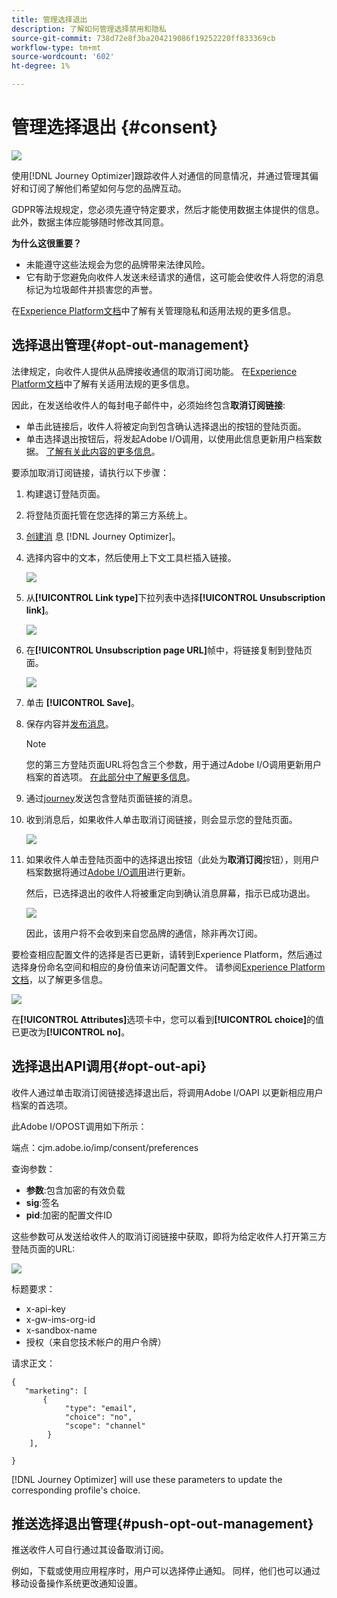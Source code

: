 ```yaml
---
title: 管理选择退出
description: 了解如何管理选择禁用和隐私
source-git-commit: 738d72e8f3ba204219086f19252220ff833369cb
workflow-type: tm+mt
source-wordcount: '602'
ht-degree: 1%

---
```


# 管理选择退出 {#consent}

![](assets/do-not-localize/badge.png)

使用[!DNL Journey Optimizer]跟踪收件人对通信的同意情况，并通过管理其偏好和订阅了解他们希望如何与您的品牌互动。<!--Their preferences and subscriptions are handled through Consent management.-->

GDPR等法规规定，您必须先遵守特定要求，然后才能使用数据主体提供的信息。 此外，数据主体应能够随时修改其同意。

**为什么这很重要？**

* 未能遵守这些法规会为您的品牌带来法律风险。
* 它有助于您避免向收件人发送未经请求的通信，这可能会使收件人将您的消息标记为垃圾邮件并损害您的声誉。

在[Experience Platform文档](https://experienceleague.adobe.com/docs/experience-platform/privacy/home.html?lang=zh-Hans)中了解有关管理隐私和适用法规的更多信息。

<!--* Recipients should be able to opt-in/opt-out from receiving electronic communication through one or more channel
* Recipients expect the brand to offer preference centre capability that controls how brand should engage with them (example: channel of communication, invasive and non-invasive tracking etc). This helps to fulfil regulatory obligations and also facilitates quality engagement with recipient. 
* The third category is the capability to offer subscription to recipients (newsletter, etc)-->

## 选择退出管理{#opt-out-management}

法律规定，向收件人提供从品牌接收通信的取消订阅功能。 在[Experience Platform文档](https://experienceleague.adobe.com/docs/experience-platform/privacy/regulations/overview.html?lang=en#regulations)中了解有关适用法规的更多信息。

因此，在发送给收件人的每封电子邮件中，必须始终包含&#x200B;**取消订阅链接**:
* 单击此链接后，收件人将被定向到包含确认选择退出的按钮的登陆页面。
* 单击选择退出按钮后，将发起Adobe I/O调用，以使用此信息更新用户档案数据。 [了解有关此内容的更多信息](#consent-service-api)。

要添加取消订阅链接，请执行以下步骤：

1. 构建退订登陆页面。
1. 将登陆页面托管在您选择的第三方系统上。
1. [创建消](../../help/using/create-message.md) 息 [!DNL Journey Optimizer]。

   <!--The link to your landing page should contain a static URL and the profile ID.-->

1. 选择内容中的文本，然后使用上下文工具栏插入链接。

   ![](assets/opt-out-insert-link.png)

1. 从&#x200B;**[!UICONTROL Link type]**&#x200B;下拉列表中选择&#x200B;**[!UICONTROL Unsubscription link]**。

   ![](assets/opt-out-link-type.png)

1. 在&#x200B;**[!UICONTROL Unsubscription page URL]**&#x200B;帧中，将链接复制到登陆页面。

   ![](assets/opt-out-link-url.png)

1. 单击 **[!UICONTROL Save]**。

1. 保存内容并[发布消息](../../help/using/publish-manage-message.md)。

   >[!NOTE]
   >
   >您的第三方登陆页面URL将包含三个参数，用于通过Adobe I/O调用更新用户档案的首选项&#x200B;。 [在此部分中了解更多信息](#consent-service-api)。

1. 通过[journey](building-journeys/journey.md)发送包含登陆页面链接的消息。

1. 收到消息后，如果收件人单击取消订阅链接，则会显示您的登陆页面。

   ![](assets/opt-out-lp-example.png)

1. 如果收件人单击登陆页面中的选择退出按钮（此处为&#x200B;**取消订阅**&#x200B;按钮），则用户档案数据将通过[Adobe I/O调用](#opt-out-api)进行更新。

   然后，已选择退出的收件人将被重定向到确认消息屏幕，指示已成功退出。

   ![](assets/opt-out-confirmation-example.png)

   因此，该用户将不会收到来自您品牌的通信，除非再次订阅。

要检查相应配置文件的选择是否已更新，请转到Experience Platform，然后通过选择身份命名空间和相应的身份值来访问配置文件。 请参阅[Experience Platform文档](https://experienceleague.adobe.com/docs/experience-platform/profile/ui/user-guide.html?lang=en#getting-started)，以了解更多信息。

![](assets/opt-out-profile-choice.png)

在&#x200B;**[!UICONTROL Attributes]**&#x200B;选项卡中，您可以看到&#x200B;**[!UICONTROL choice]**&#x200B;的值已更改为&#x200B;**[!UICONTROL no]**。

<!--The opt-out URL is resolved upon each recipient receiving the message. It is then personalized with the relevant encrypted parameters (profile ID, profile name, journey ID, sandbox ID, and message execution ID).-->

## 选择退出API调用{#opt-out-api}

收件人通过单击取消订阅链接选择退出后，将调用Adobe I/OAPI <!--Consent service API to capture the encrypted data and-->以更新相应用户档案的首选项。

此Adobe I/OPOST调用如下所示：

端点：cjm.adobe.io/imp/consent/preferences

查询参数：
* **参数**:包含加密的有效负载
* **sig**:签名  <!--which signature?-->
* **pid**:加密的配置文件ID

这些参数可从发送给收件人的取消订阅链接中获取，即将为给定收件人打开第三方登陆页面的URL:

![](assets/opt-out-parameters.png)

<!--QUESTION: How do you get the URL built for each recipient? Do you have to wait until each targeted recipient receives the unsubscribe link or can you deduce it in advance? Is it done automatically upon the API call or do you have to do something manually for each profile? In other words will the LP automatically include the 3 parameters or do you have to insert something manually? Still not completely clear-->

标题要求：
* x-api-key
* x-gw-ims-org-id
* x-sandbox-name
* 授权（来自您技术帐户的用户令牌）<!--How do you find this information? And other header elements?-->

请求正文：

```
{
   "marketing": [
       {
            "type": "email",           
            "choice": "no",          
            "scope": "channel"       
        }
    ],
 
}
```

<!--The Consent service /-->[!DNL Journey Optimizer] will <!--decrypt and-->use these parameters to update the corresponding profile's choice. <!--and provide an answer back to the landing page.-->

## 推送选择退出管理{#push-opt-out-management}

推送收件人可自行通过其设备取消订阅。

例如，下载或使用应用程序时，用户可以选择停止通知。 同样，他们也可以通过移动设备操作系统更改通知设置。

